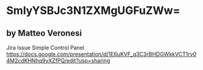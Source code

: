 # SmlyYSBJc3N1ZXMgUGFuZWw= 
## by Matteo Veronesi
Jira Issue Simple Control Panel
https://docs.google.com/presentation/d/1E6uKVF_g3C3rBHDGWkkVCT1rv04M2cdKHNhq9yXZfPQ/edit?usp=sharing